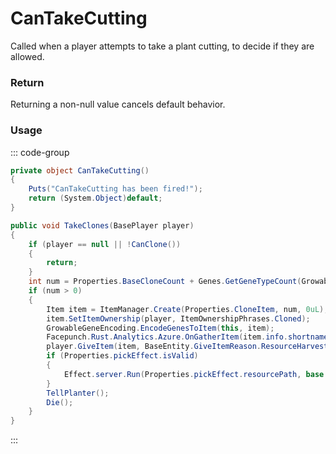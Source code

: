 <Badge type="danger" text="Carbon Compatible"/><Badge type="warning" text="Oxide Compatible"/>
# CanTakeCutting
Called when a player attempts to take a plant cutting, to decide if they are allowed.
### Return
Returning a non-null value cancels default behavior.

### Usage
::: code-group
```csharp [Example]
private object CanTakeCutting()
{
	Puts("CanTakeCutting has been fired!");
	return (System.Object)default;
}
```
```csharp [Source — Assembly-CSharp @ GrowableEntity]
public void TakeClones(BasePlayer player)
{
	if (player == null || !CanClone())
	{
		return;
	}
	int num = Properties.BaseCloneCount + Genes.GetGeneTypeCount(GrowableGenetics.GeneType.Yield) / 2;
	if (num > 0)
	{
		Item item = ItemManager.Create(Properties.CloneItem, num, 0uL);
		item.SetItemOwnership(player, ItemOwnershipPhrases.Cloned);
		GrowableGeneEncoding.EncodeGenesToItem(this, item);
		Facepunch.Rust.Analytics.Azure.OnGatherItem(item.info.shortname, item.amount, this, player);
		player.GiveItem(item, BaseEntity.GiveItemReason.ResourceHarvested);
		if (Properties.pickEffect.isValid)
		{
			Effect.server.Run(Properties.pickEffect.resourcePath, base.transform.position, UnityEngine.Vector3.up);
		}
		TellPlanter();
		Die();
	}
}

```
:::
